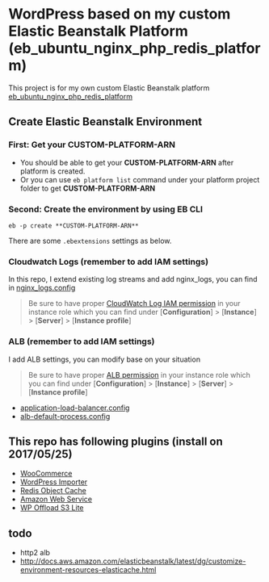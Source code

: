 # WordPress based on my custom Elastic Beanstalk Platform (eb_ubuntu_nginx_php_redis_platform)
This project is for my own custom Elastic Beanstalk platform [eb_ubuntu_nginx_php_redis_platform](https://github.com/sebastian-hsu/eb_ubuntu_nginx_php_redis_platform) 

## Create Elastic Beanstalk Environment
### First: Get your **CUSTOM-PLATFORM-ARN**
- You should be able to get your **CUSTOM-PLATFORM-ARN** after platform is created.
- Or you can use `eb platform list` command under your platform project folder to get **CUSTOM-PLATFORM-ARN** 

### Second: Create the environment by using EB CLI
```
eb -p create **CUSTOM-PLATFORM-ARN**
```

There are some `.ebextensions` settings as below.  
### Cloudwatch Logs (remember to add IAM settings)
In this repo, I extend existing log streams and add nginx_logs, you can find in [nginx_logs.config](.ebextensions/nginx_logs.config)
> Be sure to have proper [CloudWatch Log IAM permission](http://docs.aws.amazon.com/elasticbeanstalk/latest/dg/AWSHowTo.cloudwatchlogs.html) in your instance role which you can find under [**Configuration**] > [**Instance**] > [**Server**] > [**Instance profile**]
### ALB (remember to add IAM settings)
I add ALB settings, you can modify base on your situation
> Be sure to have proper [ALB permission](http://docs.aws.amazon.com/elasticbeanstalk/latest/dg/environments-cfg-applicationloadbalancer.html) in your instance role which you can find under [**Configuration**] > [**Instance**] > [**Server**] > [**Instance profile**]
- [application-load-balancer.config](.ebextensions/application-load-balancer.config)
- [alb-default-process.config](.ebextensions/alb-default-process.config)

## This repo has following plugins (install on 2017/05/25)
- [WooCommerce](https://wordpress.org/plugins/woocommerce/)
- [WordPress Importer](https://wordpress.org/plugins/wordpress-importer/)
- [Redis Object Cache](https://wordpress.org/plugins/redis-cache/)
- [Amazon Web Service](https://wordpress.org/plugins/amazon-web-services/)
- [WP Offload S3 Lite](https://wordpress.org/plugins/amazon-s3-and-cloudfront/)

## todo
- http2 alb
- http://docs.aws.amazon.com/elasticbeanstalk/latest/dg/customize-environment-resources-elasticache.html

